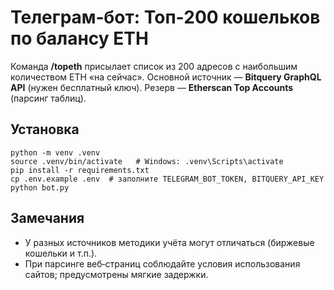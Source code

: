 
# Телеграм‑бот: Топ‑200 кошельков по балансу ETH

Команда **/topeth** присылает список из 200 адресов с наибольшим количеством ETH «на сейчас». 
Основной источник — **Bitquery GraphQL API** (нужен бесплатный ключ). Резерв — **Etherscan Top Accounts** (парсинг таблиц).

## Установка
```
python -m venv .venv
source .venv/bin/activate   # Windows: .venv\Scripts\activate
pip install -r requirements.txt
cp .env.example .env  # заполните TELEGRAM_BOT_TOKEN, BITQUERY_API_KEY
python bot.py
```

## Замечания
- У разных источников методики учёта могут отличаться (биржевые кошельки и т.п.).
- При парсинге веб‑страниц соблюдайте условия использования сайтов; предусмотрены мягкие задержки.

